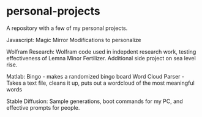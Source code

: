 # personal-projects

A repository with a few of my personal projects.

Javascript:
Magic Mirror Modifications to personalize

Wolfram Research:
Wolfram code used in indepdent research work, testing effectiveness of Lemna Minor Fertilizer. Additional side project on sea level rise.

Matlab:
Bingo - makes a randomized bingo board
Word Cloud Parser - Takes a text file, cleans it up, puts out a wordcloud of the most meaningful words

Stable Diffusion:
Sample generations, boot commands for my PC, and effective prompts for people.


